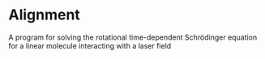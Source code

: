 # Alignment
A program for solving the rotational time-dependent Schrödinger equation for a linear molecule interacting with a laser field
